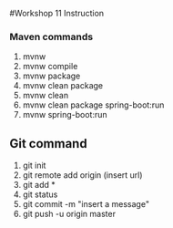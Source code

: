 #Workshop 11 Instruction

### Maven commands
1. mvnw
2. mvnw compile
3. mvnw package
4. mvnw clean package
5. mvnw clean
6. mvnw clean package spring-boot:run
7. mvnw spring-boot:run

## Git command
1. git init
2. git remote add origin (insert url)
3. git add *
4. git status
5. git commit -m "insert a message"
6. git push -u origin master
